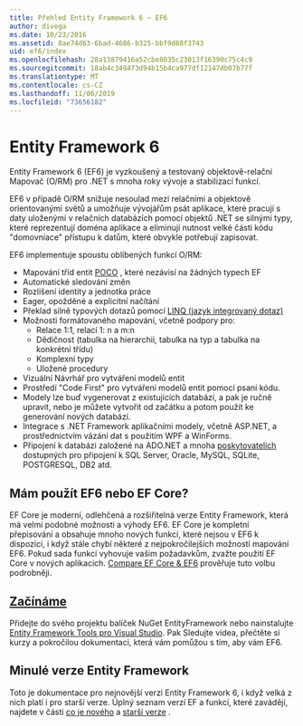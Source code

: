 ```yaml
---
title: Přehled Entity Framework 6 – EF6
author: divega
ms.date: 10/23/2016
ms.assetid: 8ae74d63-6bad-4686-b325-bbf9d68f3743
uid: ef6/index
ms.openlocfilehash: 28a13879416a52cbe8035c23013f16390c75c4c9
ms.sourcegitcommit: 18ab4c349473d94b15b4ca977df12147db07b77f
ms.translationtype: MT
ms.contentlocale: cs-CZ
ms.lasthandoff: 11/06/2019
ms.locfileid: "73656182"
---
```

# <a name="entity-framework-6"></a>Entity Framework 6
Entity Framework 6 (EF6) je vyzkoušený a testovaný objektově-relační Mapovač (O/RM) pro .NET s mnoha roky vývoje a stabilizací funkcí.

EF6 v případě O/RM snižuje nesoulad mezi relačními a objektově orientovanými světů a umožňuje vývojářům psát aplikace, které pracují s daty uloženými v relačních databázích pomocí objektů .NET se silnými typy, které reprezentují doména aplikace a eliminují nutnost velké části kódu "domovníace" přístupu k datům, které obvykle potřebují zapisovat.

EF6 implementuje spoustu oblíbených funkcí O/RM:
- Mapování tříd entit [POCO](xref:ef6/resources/glossary#poco) , které nezávisí na žádných typech EF
- Automatické sledování změn
- Rozlišení identity a jednotka práce
- Eager, opožděné a explicitní načítání
- Překlad silně typových dotazů pomocí [LINQ (jazyk integrovaný dotaz)](https://aka.ms/AA6hsvu)
- Možnosti formátovaného mapování, včetně podpory pro:
  - Relace 1:1, relací 1: n a m:n
  - Dědičnost (tabulka na hierarchii, tabulka na typ a tabulka na konkrétní třídu)
  - Komplexní typy
  - Uložené procedury
- Vizuální Návrhář pro vytváření modelů entit
- Prostředí "Code First" pro vytváření modelů entit pomocí psaní kódu.
- Modely lze buď vygenerovat z existujících databází, a pak je ručně upravit, nebo je můžete vytvořit od začátku a potom použít ke generování nových databází.
- Integrace s .NET Framework aplikačními modely, včetně ASP.NET, a prostřednictvím vázání dat s použitím WPF a WinForms.
- Připojení k databázi založené na ADO.NET a mnoha [poskytovatelích](xref:ef6/fundamentals/providers/index) dostupných pro připojení k SQL Server, Oracle, MySQL, SQLite, POSTGRESQL, DB2 atd.

## <a name="should-i-use-ef6-or-ef-core"></a>Mám použít EF6 nebo EF Core?

EF Core je moderní, odlehčená a rozšiřitelná verze Entity Framework, která má velmi podobné možnosti a výhody EF6.
EF Core je kompletní přepisování a obsahuje mnoho nových funkcí, které nejsou v EF6 k dispozici, i když stále chybí některé z nejpokročilejších možností mapování EF6.
Pokud sada funkcí vyhovuje vašim požadavkům, zvažte použití EF Core v nových aplikacích.
[Compare EF Core & EF6](xref:efcore-and-ef6/index) prověřuje tuto volbu podrobněji.

## <a name="get-startedxrefef6get-started"></a>[Začínáme](xref:ef6/get-started)

Přidejte do svého projektu balíček NuGet EntityFramework nebo nainstalujte [Entity Framework Tools pro Visual Studio](https://aka.ms/AA6i8c5). Pak Sledujte videa, přečtěte si kurzy a pokročilou dokumentaci, která vám pomůžou s tím, aby vám EF6.

## <a name="past-entity-framework-versions"></a>Minulé verze Entity Framework

Toto je dokumentace pro nejnovější verzi Entity Framework 6, i když velká z nich platí i pro starší verze.
Úplný seznam verzí EF a funkcí, které zavádějí, najdete v části [co je nového](xref:ef6/what-is-new/index) a [starší verze](xref:ef6/what-is-new/past-releases) .

